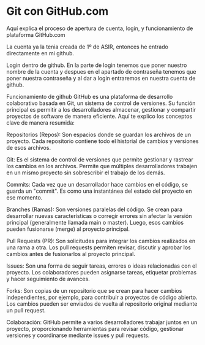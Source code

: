 Git con GitHub.com
====
Aquí explica el proceso de apertura de cuenta, login, y funcionamiento de plataforma GitHub.com

La cuenta ya la tenia creada de 1º de ASIR, entonces he entrado directamente en mi github.

Login dentro de github.
En la parte de login tenemos que poner nuestro nombre de la cuenta y despues en el apartado de contraseña tenemos que poner nuestra contraseña y al dar a login entraremos en nuestra cuenta de github.

Funcionamiento de github
GitHub es una plataforma de desarrollo colaborativo basada en Git, un sistema de control de versiones. Su función principal es permitir a los desarrolladores almacenar, gestionar y compartir proyectos de software de manera eficiente. Aquí te explico los conceptos clave de manera resumida:

Repositorios (Repos): Son espacios donde se guardan los archivos de un proyecto. Cada repositorio contiene todo el historial de cambios y versiones de esos archivos.

Git: Es el sistema de control de versiones que permite gestionar y rastrear los cambios en los archivos. Permite que múltiples desarrolladores trabajen en un mismo proyecto sin sobrescribir el trabajo de los demás.

Commits: Cada vez que un desarrollador hace cambios en el código, se guarda un "commit". Es como una instantánea del estado del proyecto en ese momento.

Branches (Ramas): Son versiones paralelas del código. Se crean para desarrollar nuevas características o corregir errores sin afectar la versión principal (generalmente llamada main o master). Luego, esos cambios pueden fusionarse (merge) al proyecto principal.

Pull Requests (PR): Son solicitudes para integrar los cambios realizados en una rama a otra. Los pull requests permiten revisar, discutir y aprobar los cambios antes de fusionarlos al proyecto principal.

Issues: Son una forma de seguir tareas, errores o ideas relacionadas con el proyecto. Los colaboradores pueden asignarse tareas, etiquetar problemas y hacer seguimiento de avances.

Forks: Son copias de un repositorio que se crean para hacer cambios independientes, por ejemplo, para contribuir a proyectos de código abierto. Los cambios pueden ser enviados de vuelta al repositorio original mediante un pull request.

Colaboración: GitHub permite a varios desarrolladores trabajar juntos en un proyecto, proporcionando herramientas para revisar código, gestionar versiones y coordinarse mediante issues y pull requests.
